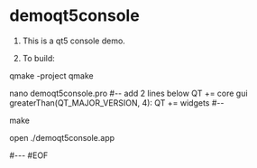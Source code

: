 # demoqt5console

1. This is a qt5 console demo.

2. To build:

qmake -project
qmake

nano demoqt5console.pro
#-- add 2 lines below
QT += core gui
greaterThan(QT_MAJOR_VERSION, 4): QT += widgets
#--

make

open ./demoqt5console.app

#---
#EOF
